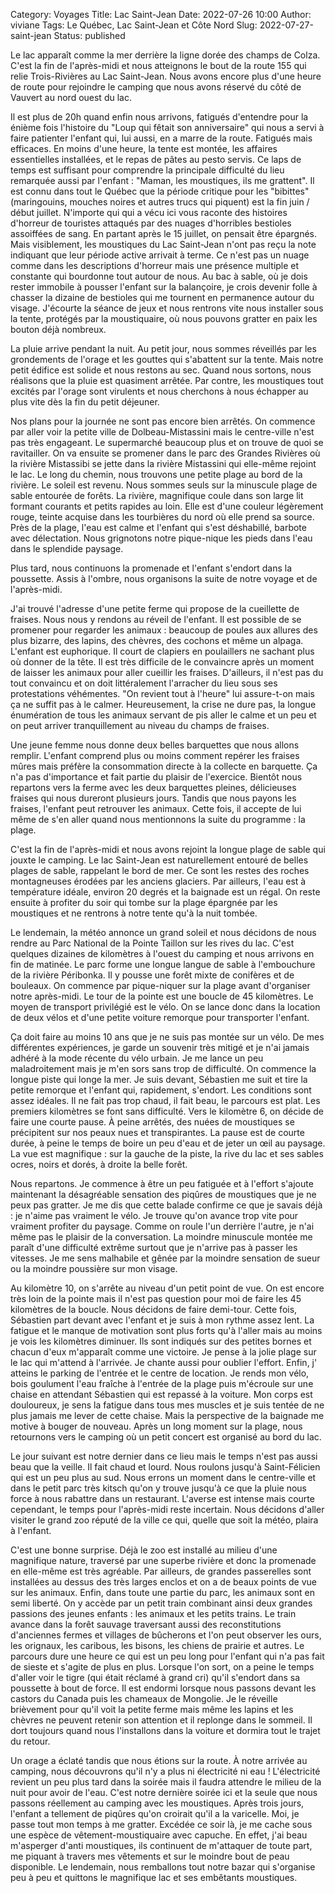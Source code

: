 Category: Voyages
Title: Lac Saint-Jean 
Date: 2022-07-26 10:00
Author: viviane
Tags: Le Québec, Lac Saint-Jean et Côte Nord 
Slug: 2022-07-27-saint-jean
Status: published


Le lac apparaît comme la mer derrière la ligne dorée des champs de Colza. C'est la fin de l'après-midi et nous atteignons le bout de la route 155 qui relie Trois-Rivières au Lac Saint-Jean. Nous avons encore plus d'une heure de route pour rejoindre le camping que nous avons réservé du côté de Vauvert au nord ouest du lac.

Il est plus de 20h quand enfin nous arrivons, fatigués d'entendre pour la énième fois l'histoire du "Loup qui fêtait son anniversaire" qui nous a servi à faire patienter l'enfant qui, lui aussi, en a marre de la route. Fatigués mais efficaces. En moins d'une heure, la tente est montée, les affaires essentielles installées, et le repas de pâtes au pesto servis. Ce laps de temps est suffisant pour comprendre la principale difficulté du lieu remarquée aussi par l'enfant : "Maman, les moustiques, ils me grattent". Il est connu dans tout le Québec que la période critique pour les "bibittes" (maringouins, mouches noires et autres trucs qui piquent) est la fin juin / début juillet. N'importe qui qui a vécu ici vous raconte des histoires d'horreur de touristes attaqués par des nuages d'horribles bestioles assoiffées de sang. En partant après le 15 juillet, on pensait être épargnés. Mais visiblement, les moustiques du Lac Saint-Jean n'ont pas reçu la note indiquant que leur période active arrivait à terme. Ce n'est pas un nuage comme dans les descriptions d'horreur mais une présence multiple et constante qui bourdonne tout autour de nous. Au bac à sable, où je dois rester immobile à pousser l'enfant sur la balançoire, je crois devenir folle à chasser la dizaine de bestioles qui me tournent en permanence autour du visage. J'écourte la séance de jeux et nous rentrons vite nous installer sous la tente, protégés par la moustiquaire, où nous pouvons gratter en paix les bouton déjà nombreux.

La pluie arrive pendant la nuit. Au petit jour, nous sommes réveillés par les grondements de l'orage et les gouttes qui s'abattent sur la tente. Mais notre petit édifice est solide et nous restons au sec. Quand nous sortons, nous réalisons que la pluie est quasiment arrêtée. Par contre, les moustiques tout excités par l'orage sont virulents et nous cherchons à nous échapper au plus vite dès la fin du petit déjeuner.

Nos plans pour la journée ne sont pas encore bien arrêtés. On commence par aller voir la petite ville de Dolbeau-Mistassini mais le centre-ville n'est pas très engageant. Le supermarché beaucoup plus et on trouve de quoi se ravitailler. On va ensuite se promener dans le parc des Grandes Rivières où la rivière Mistassibi se jette dans la rivière Mistassini qui elle-même rejoint le lac. Le long du chemin, nous trouvons une petite plage au bord de la rivière. Le soleil est revenu. Nous sommes seuls sur la minuscule plage de sable entourée de forêts. La rivière, magnifique coule dans son large lit formant courants et petits rapides au loin. Elle est d'une couleur légèrement rouge, teinte acquise dans les tourbières du nord où elle prend sa source. Près de la plage, l'eau est calme et l'enfant qui s'est déshabillé, barbote avec délectation. Nous grignotons notre pique-nique les pieds dans l'eau dans le splendide paysage.

Plus tard, nous continuons la promenade et l'enfant s'endort dans la poussette. Assis à l'ombre, nous organisons la suite de notre voyage et de l'après-midi.

J'ai trouvé l'adresse d'une petite ferme qui propose de la cueillette de fraises. Nous nous y rendons au réveil de l'enfant. Il est possible de se promener pour regarder les animaux : beaucoup de poules aux allures des plus bizarre, des lapins, des chèvres, des cochons et même un alpaga. L'enfant est euphorique. Il court de clapiers en poulaillers ne sachant plus où donner de la tête. Il est très difficile de le convaincre après un moment de laisser les animaux pour aller cueillir les fraises. D'ailleurs, il n'est pas du tout convaincu et on doit littéralement l'arracher du lieu sous ses protestations véhémentes. "On revient tout à l'heure" lui assure-t-on mais ça ne suffit pas à le calmer. Heureusement, la crise ne dure pas, la longue énumération de tous les animaux servant de pis aller le calme et un peu et on peut arriver tranquillement au niveau du champs de fraises.

Une jeune femme nous donne deux belles barquettes que nous allons remplir. L'enfant comprend plus ou moins comment repérer les fraises mûres mais préfère la consommation directe à la collecte en barquette. Ça n'a pas d'importance et fait partie du plaisir de l'exercice. Bientôt nous repartons vers la ferme avec les deux barquettes pleines, délicieuses fraises qui nous dureront plusieurs jours. Tandis que nous payons les fraises, l'enfant peut retrouver les animaux. Cette fois, il accepte de lui même de s'en aller quand nous mentionnons la suite du programme : la plage.

C'est la fin de l'après-midi et nous avons rejoint la longue plage de sable qui jouxte le camping. Le lac Saint-Jean est naturellement entouré de belles plages de sable, rappelant le bord de mer. Ce sont les restes des roches montagneuses érodées par les anciens glaciers. Par ailleurs, l'eau est à température idéale, environ 20 degrés et la baignade est un régal. On reste ensuite à profiter du soir qui tombe sur la plage épargnée par les moustiques et ne rentrons à notre tente qu'à la nuit tombée.

Le lendemain, la météo annonce un grand soleil et nous décidons de nous rendre au Parc National de la Pointe Taillon sur les rives du lac. C'est quelques dizaines de kilomètres à l'ouest du camping et nous arrivons en fin de matinée. Le parc forme une longue langue de sable à l'embouchure de la rivière Péribonka. Il y pousse une forêt mixte de conifères et de bouleaux. On commence par pique-niquer sur la plage avant d'organiser notre après-midi. Le tour de la pointe est une boucle de 45 kilomètres. Le moyen de transport privilégié est le vélo. On se lance donc dans la location de deux vélos et d'une petite voiture remorque pour transporter l'enfant.

Ça doit faire au moins 10 ans que je ne suis pas montée sur un vélo. De mes différentes expériences, je garde un souvenir très mitigé et je n'ai jamais adhéré à la mode récente du vélo urbain. Je me lance un peu maladroitement mais je m'en sors sans trop de difficulté. On commence la longue piste qui longe la mer. Je suis devant, Sébastien me suit et tire la petite remorque et l'enfant qui, rapidement, s'endort. Les conditions sont assez idéales. Il ne fait pas trop chaud, il fait beau, le parcours est plat. Les premiers kilomètres se font sans difficulté. Vers le kilomètre 6, on décide de faire une courte pause. À peine arrêtés, des nuées de moustiques se précipitent sur nos peaux nues et transpirantes. La pause est de courte durée, à peine le temps de boire un peu d'eau et de jeter un œil au paysage. La vue est magnifique : sur la gauche de la piste, la rive du lac et ses sables ocres, noirs et dorés, à droite la belle forêt.

Nous repartons. Je commence à être un peu fatiguée et à l'effort s'ajoute maintenant la désagréable sensation des piqûres de moustiques que je ne peux pas gratter. Je me dis que cette balade confirme ce que je savais déjà : je n'aime pas vraiment le vélo. Je trouve qu'on avance trop vite pour vraiment profiter du paysage. Comme on roule l'un derrière l'autre, je n'ai même pas le plaisir de la conversation. La moindre minuscule montée me paraît d'une difficulté extrême surtout que je n'arrive pas à passer les vitesses. Je me sens malhabile et gênée par la moindre sensation de sueur ou la moindre poussière sur mon visage.

Au kilomètre 10, on s'arrête au niveau d'un petit point de vue. On est encore très loin de la pointe mais il n'est pas question pour moi de faire les 45 kilomètres de la boucle. Nous décidons de faire demi-tour. Cette fois, Sébastien part devant avec l'enfant et je suis à mon rythme assez lent. La fatigue et le manque de motivation sont plus forts qu'à l'aller mais au moins je vois les kilomètres diminuer. Ils sont indiqués sur des petites bornes et chacun d'eux m'apparaît comme une victoire. Je pense à la jolie plage sur le lac qui m'attend à l'arrivée. Je chante aussi pour oublier l'effort. Enfin, j' atteins le parking de l'entrée et le centre de location. Je rends mon vélo, bois goulument l'eau fraîche à l'entrée de la plage puis m'écroule sur une chaise en attendant Sébastien qui est repassé à la voiture. Mon corps est douloureux, je sens la fatigue dans tous mes muscles et je suis tentée de ne plus jamais me lever de cette chaise. Mais la perspective de la baignade me motive à bouger de nouveau. Après un long moment sur la plage, nous retournons vers le camping où un petit concert est organisé au bord du lac.

Le jour suivant est notre dernier dans ce lieu mais le temps n'est pas aussi beau que la veille. Il fait chaud et lourd. Nous roulons jusqu'à Saint-Félicien qui est un peu plus au sud. Nous errons un moment dans le centre-ville et dans le petit parc très kitsch qu'on y trouve jusqu'à ce que la pluie nous force à nous rabattre dans un restaurant. L'averse est intense mais courte cependant, le temps pour l'après-midi reste incertain. Nous décidons d'aller visiter le grand zoo réputé de la ville ce qui, quelle que soit la météo, plaira à l'enfant.

C'est une bonne surprise. Déjà le zoo est installé au milieu d'une magnifique nature, traversé par une superbe rivière et donc la promenade en elle-même est très agréable. Par ailleurs, de grandes passerelles sont installées au dessus des très larges enclos et on a de beaux points de vue sur les animaux. Enfin, dans toute une partie du parc, les animaux sont en semi liberté. On y accède par un petit train combinant ainsi deux grandes passions des jeunes enfants : les animaux et les petits trains. Le train avance dans la forêt sauvage traversant aussi des reconstitutions d'anciennes fermes et villages de bûcherons et l'on peut observer les ours, les orignaux, les caribous, les bisons, les chiens de prairie et autres. Le parcours dure une heure ce qui est un peu long pour l'enfant qui n'a pas fait de sieste et s'agite de plus en plus. Lorsque l'on sort, on a peine le temps d'aller voir le tigre (qui était réclamé à grand cri) qu'il s'endort dans sa poussette à bout de force. Il est endormi lorsque nous passons devant les castors du Canada puis les chameaux de Mongolie. Je le réveille brièvement pour qu'il voit la petite ferme mais même les lapins et les chèvres ne peuvent retenir son attention et il replonge dans le sommeil. Il dort toujours quand nous l'installons dans la voiture et dormira tout le trajet du retour.

Un orage a éclaté tandis que nous étions sur la route. À notre arrivée au camping, nous découvrons qu'il n'y a plus ni électricité ni eau ! L'électricité revient un peu plus tard dans la soirée mais il faudra attendre le milieu de la nuit pour avoir de l'eau. C'est notre dernière soirée ici et la seule que nous passons réellement au camping avec les moustiques. Après trois jours, l'enfant a tellement de piqûres qu'on croirait qu'il a la varicelle. Moi, je passe tout mon temps à me gratter. Excédée ce soir là, je me cache sous une espèce de vêtement-moustiquaire avec capuche. En effet, j'ai beau m'asperger d'anti moustiques, ils continuent de m'attaquer de toute part, me piquant à travers mes vêtements et sur le moindre bout de peau disponible. Le lendemain, nous remballons tout notre bazar qui s'organise peu à peu et quittons le magnifique lac et ses embêtants moustiques.
